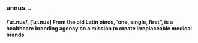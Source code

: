 ### unnus...

#### /ˈuː.nus/, [ˈuː.nʊs] From the old Latin oinos,“one, single, first”, is a healthcare branding agency on a mission to create irreplaceable medical brands
